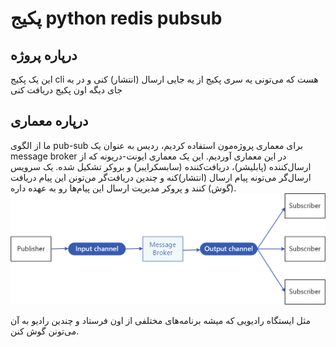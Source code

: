 # پکیج python redis pubsub

## درپاره پروژه
این یک پکیج cli هست که می‌تونی یه سری پکیج از یه جایی ارسال (انتشار) کنی و در یه جای دیگه اون پکیج دریافت کنی

## درپاره معماری
ما از الگوی pub-sub برای معماری پروژه‌مون استفاده کردیم، ردیس به عنوان یک message broker در این معماری آوردیم.
این یک معماری ایونت-دریونه که از ارسال‌کننده (پابلیشر)، دریافت‌کننده (سابسکرایبر) و بروکر تشکیل شده. یک سرویس ارسال‌گر می‌تونه پیام ارسال (انتشار)کنه و چندین دریافت‌گر من‌تونن این پیام دریافت (گوش) کنند و پروکر مدیریت ارسال این پیام‌ها رو به عهده داره.
<img src="publish-subscribe.png" alt="Shocase-Bot">

مثل ایستگاه رادیویی که میشه برنامه‌های مختلفی از اون فرستاد و چندین رادیو به آن می‌تونن گوش کنن.
